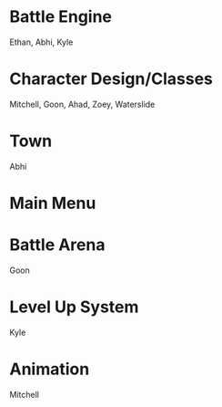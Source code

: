 

# Battle Engine
Ethan, Abhi, Kyle
# Character Design/Classes
Mitchell, Goon, Ahad, Zoey, Waterslide
# Town
Abhi
# Main Menu

# Battle Arena
Goon
# Level Up System
Kyle
# Animation
Mitchell
